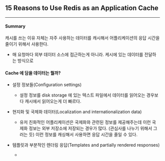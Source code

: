 ## 15 Reasons to Use Redis as an Application Cache

***

#### Summary 

캐시를 쓰는 이유 자체는 자주 사용하는 데이터를 캐시해서 어플리케이션의 응답 시간을 줄이기 위해서 사용한다.

- 매 요청마다 외부 데이터 소스에 접근하는게 아니라. 케시에 있는 데이터를 전달하는 방식으로


#### Cache 에 담을 데이터는 뭘까? 

- 설정 정보들(Configuration settings) 

  - 설정 정보를 disk storage 에 있는 텍스트 파일에서 데이터를 읽어오는 경우보다 캐시에서 읽어오는게 더 빠르다. 

-  현지화 및 국제화 데이터(Localization and internationalization data)

    - 유저 친화적인 어플리케이션은 국제화와 관련된 정보를 제공해주는데 이런 국제화 정보는 외부 저장소에 저장되는 경우가 많다.
    (관심사를 나누기 위해서 그러는 듯) 이런 정보를 캐싱해서 사용하면 응답 시간을 줄일 수 있다.

-  템플릿과 부분적인 렌더링 응답(Templates and partially rendered responses)

    -  

  

  

